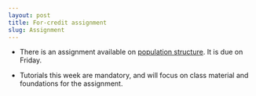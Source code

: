 ```yaml
---
layout: post
title: For-credit assignment
slug: Assignment
---
```


* There is an assignment available on [population structure](/materials/structure.asn.pdf). It is due on Friday.

* Tutorials this week are mandatory, and will focus on class material and foundations for the assignment.
